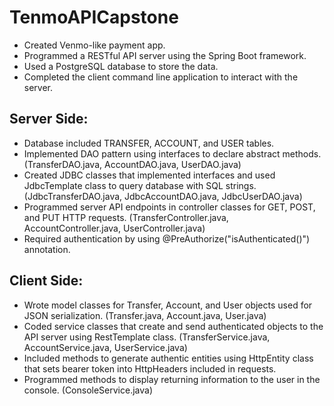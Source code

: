 # TenmoAPICapstone

* Created Venmo-like payment app.
* Programmed a RESTful API server using the Spring Boot framework.
* Used a PostgreSQL database to store the data.
* Completed the client command line application to interact with the server.

## Server Side:

* Database included TRANSFER, ACCOUNT, and USER tables.
* Implemented DAO pattern using interfaces to declare abstract methods. (TransferDAO.java, AccountDAO.java, UserDAO.java)
* Created JDBC classes that implemented interfaces and used JdbcTemplate class to query database with SQL strings. (JdbcTransferDAO.java, JdbcAccountDAO.java, JdbcUserDAO.java)
* Programmed server API endpoints in controller classes for GET, POST, and PUT HTTP requests. (TransferController.java, AccountController.java, UserController.java)
* Required authentication by using @PreAuthorize("isAuthenticated()") annotation.

## Client Side:

* Wrote model classes for Transfer, Account, and User objects used for JSON serialization. (Transfer.java, Account.java, User.java)
* Coded service classes that create and send authenticated objects to the API server using RestTemplate class. (TransferService.java, AccountService.java, UserService.java)
* Included methods to generate authentic entities using HttpEntity class that sets bearer token into HttpHeaders included in requests.
* Programmed methods to display returning information to the user in the console. (ConsoleService.java)